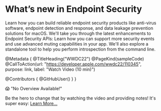 # What’s new in Endpoint Security

Learn how you can build reliable endpoint security products like anti-virus software, endpoint detection and response, and data leakage prevention solutions for macOS. We'll take you through the latest enhancements to Endpoint Security APIs: Learn how you can support more security events and use advanced muting capabilities in your app. We'll also explore a standalone tool to help you perform introspection from the command line.

@Metadata {
   @TitleHeading("WWDC22")
   @PageKind(sampleCode)
   @CallToAction(url: "https://developer.apple.com/wwdc22/110345", purpose: link, label: "Watch Video (10 min)")

   @Contributors {
      @GitHubUser(<replace this with your GitHub handle>)
   }
}

😱 "No Overview Available!"

Be the hero to change that by watching the video and providing notes! It's super easy:
 [Learn More…](https://wwdcnotes.com/documentation/wwdcnotes/contributing)
